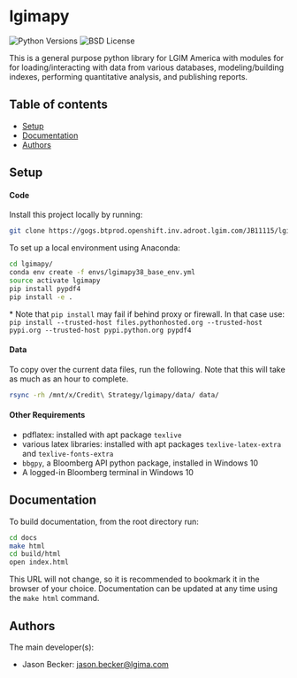 # lgimapy

![Python Versions][python-versions]
![BSD License][license]

This is a general purpose python library for LGIM America with modules for
for loading/interacting with data from various databases, modeling/building
indexes, performing quantitative analysis, and publishing reports.


## Table of contents
* [Setup](#setup)
* [Documentation](#documentation)
* [Authors](#authors)

## Setup

#### Code

Install this project locally by running:

```bash
git clone https://gogs.btprod.openshift.inv.adroot.lgim.com/JB11115/lgimapy.git
```

To set up a local environment using Anaconda:

```bash
cd lgimapy/
conda env create -f envs/lgimapy38_base_env.yml
source activate lgimapy
pip install pypdf4
pip install -e .
```
\* Note that `pip install` may fail if behind proxy or firewall. In that case
use: `pip install --trusted-host files.pythonhosted.org --trusted-host pypi.org --trusted-host pypi.python.org pypdf4`

#### Data
To copy over the current data files, run the following. Note that this will
take as much as an hour to complete.

```bash
rsync -rh /mnt/x/Credit\ Strategy/lgimapy/data/ data/
```


#### Other Requirements
* pdflatex: installed with apt package `texlive`
* various latex libraries: installed with apt packages `texlive-latex-extra` and
  `texlive-fonts-extra`
* `bbgpy`, a Bloomberg API python package, installed in Windows 10
* A logged-in Bloomberg terminal in Windows 10

## Documentation
To build documentation, from the root directory run:
```bash
cd docs
make html
cd build/html
open index.html
```
This URL will not change, so it is recommended to bookmark it in
the browser of your choice. Documentation can be updated at any time
using the `make html` command.

## Authors

The main developer(s):

- Jason Becker: jason.becker@lgima.com

[python-versions]: https://img.shields.io/badge/python-3.8-blue.svg
[license]: https://img.shields.io/badge/license-TBD-green

